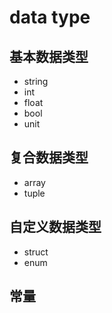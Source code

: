 # data type

## 基本数据类型

- string
- int
- float
- bool
- unit

## 复合数据类型

- array
- tuple

## 自定义数据类型

- struct
- enum

## 常量
